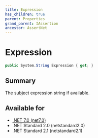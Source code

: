 ```yaml
---
title: Expression
has_children: true
parent: Properties
grand_parent: IAssertion
ancestor: AssertNet
---
```

# Expression

```csharp
public System.String Expression { get; }
```

## Summary
The subject expression string if available.

## Available for
- [.NET 7.0 (net7.0)](https://versionsof.net/core/7.0/)
- .NET Standard 2.0 (netstandard2.0)
- .NET Standard 2.1 (netstandard2.1)
